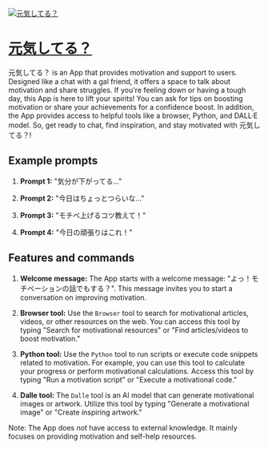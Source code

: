 [![元気してる？](https://files.oaiusercontent.com/file-Ulg0c4G6Go7kkAfeknA1pjI9?se=2123-10-17T05%3A04%3A05Z&sp=r&sv=2021-08-06&sr=b&rscc=max-age%3D31536000%2C%20immutable&rscd=attachment%3B%20filename%3D2fbb5dc9-480d-4daf-bdab-47f51c12e17d.png&sig=t%2BZkpK0t6Vrtm9qEDo2RfPiXC0Id7sygBJGpvyXPfok%3D)](https://chat.openai.com/g/g-GXLGsMCqt-yuan-qi-siteru)

# [元気してる？](https://chat.openai.com/g/g-GXLGsMCqt-yuan-qi-siteru)

元気してる？ is an App that provides motivation and support to users. Designed like a chat with a gal friend, it offers a space to talk about motivation and share struggles. If you're feeling down or having a tough day, this App is here to lift your spirits! You can ask for tips on boosting motivation or share your achievements for a confidence boost. In addition, the App provides access to helpful tools like a browser, Python, and DALL·E model. So, get ready to chat, find inspiration, and stay motivated with 元気してる？!

## Example prompts

1. **Prompt 1:** "気分が下がってる…"

2. **Prompt 2:** "今日はちょっとつらいな…"

3. **Prompt 3:** "モチベ上げるコツ教えて！"

4. **Prompt 4:** "今日の頑張りはこれ！"


## Features and commands

1. **Welcome message:** The App starts with a welcome message: "よっ！モチベーションの話でもする？". This message invites you to start a conversation on improving motivation.

2. **Browser tool:** Use the `Browser` tool to search for motivational articles, videos, or other resources on the web. You can access this tool by typing "Search for motivational resources" or "Find articles/videos to boost motivation."

3. **Python tool:** Use the `Python` tool to run scripts or execute code snippets related to motivation. For example, you can use this tool to calculate your progress or perform motivational calculations. Access this tool by typing "Run a motivation script" or "Execute a motivational code."

4. **Dalle tool:** The `Dalle` tool is an AI model that can generate motivational images or artwork. Utilize this tool by typing "Generate a motivational image" or "Create inspiring artwork."

Note: The App does not have access to external knowledge. It mainly focuses on providing motivation and self-help resources.
